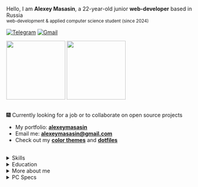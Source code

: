 <div>

Hello, I am **Alexey Masasin**, a 22-year-old junior **web-developer** based in Russia <br> <sub>web-development & applied computer science student (since 2024)<sub>


[![Telegram](https://img.shields.io/badge/Telegram-211e2f?style=for-the-badge&logo=telegram&logoColor=211e2f&labelColor=915fff)](https://t.me/alexeymasasin) [![Gmail](https://img.shields.io/badge/Gmail-211e2f?style=for-the-badge&logo=gmail&logoColor=211e2f&labelColor=915fff)](mailto:alexeymasasin@gmail.com)

<p>
  <a href="#"><img height=155 src="https://github-readme-stats.vercel.app/api?username=alexeymasasin&show_icons=true&text_bold=false&count_private=true&bg_color=0f0e15&title_color=915fff&text_color=f5faff&icon_color=915fff&ring_color=53ffb1&border_color=53ffb1&border_radius=0&include_all_commits&card_width=320"></a>
  <a href="#"><img height=155 src="https://github-readme-stats.vercel.app/api/top-langs/?username=alexeymasasin&hide_title=true&count_private=true&bg_color=0f0e15&title_color=915fff&text_color=f5faff&icon_color=915fff&ring_color=53ffb1&border_color=53ffb1&border_radius=0&include_all_commits&hide_progress=false&card_width=0&hide=css"/></a>
</p>

</div>

## 

🎆 Currently looking for a job or to collaborate on open source projects

- My portfolio: [**alexeymasasin**](https://alexeymasasin.info)
- Email me: [**alexeymasasin@gmail.com**](mailto:alexeymasasin@gmail.com)
- Check out my **[color themes](https://github.com/alexeymasasin/RCW-120)** and **[dotfiles](https://github.com/alexeymasasin/dotfiles)**

##

<details>
<summary>Skills</summary>
<br>
<table border="0">
  <tr>
  <td>Frontend</td> 
  <td>
    <img src="https://img.shields.io/badge/Next-211e2f?style=for-the-badge&logo=next.js&logoColor=211e2f&labelColor=915fff" />
    <img src="https://img.shields.io/badge/React-211e2f?style=for-the-badge&logo=react&logoColor=211e2f&labelColor=915fff" />
    <img src="https://img.shields.io/badge/Redux-211e2f?style=for-the-badge&logo=redux&logoColor=211e2f&labelColor=915fff" />
    <img src="https://img.shields.io/badge/TypeScript-211e2f?style=for-the-badge&logo=typescript&logoColor=211e2f&labelColor=915fff" />
    <img src="https://img.shields.io/badge/JavaScript-211e2f?style=for-the-badge&logo=javascript&logoColor=211e2f&labelColor=915fff" />
    <img src="https://img.shields.io/badge/html-211e2f.svg?style=for-the-badge&logo=html5&logoColor=211e2f&labelColor=915fff" alt="HTML5">
    <img src="https://img.shields.io/badge/css-211e2f.svg?style=for-the-badge&logo=css3&logoColor=211e2f&labelColor=915fff" alt="CSS3">
    <img src="https://img.shields.io/badge/markdown-211e2f.svg?style=for-the-badge&logo=markdown&logoColor=211e2f&labelColor=915fff" alt="Markdown">
  </td>
  </tr>
  
  <tr>  
    <td>Backend</td>
    <td>
      <img src="https://img.shields.io/badge/node.js-211e2f?logo=node.js&logoColor=211e2f&labelColor=53ffb1&style=for-the-badge" alt="Node.js">
      <img src="https://img.shields.io/badge/php-211e2f.svg?style=for-the-badge&logo=php&logoColor=211e2f&labelColor=53ffb1" alt="Php">
      <img src="https://img.shields.io/badge/bash-211e2f.svg?style=for-the-badge&logo=gnu-bash&logoColor=211e2f&labelColor=53ffb1" alt="Bash">
      <img src="https://img.shields.io/badge/MongoDB-211e2f.svg?style=for-the-badge&logo=mongodb&logoColor=211e2f&labelColor=53ffb1" alt="MongoDB">
    </td>
  </tr>
  
  <tr>
    <td>Libraries</td>
    <td>
      <img src="https://img.shields.io/badge/tailwindcss-211e2f.svg?style=for-the-badge&logo=tailwind-css&logoColor=211e2f&labelColor=915fff" alt="TailwindCSS">
      <img src="https://img.shields.io/badge/framer%20motion-211e2f.svg?style=for-the-badge&logo=framer&logoColor=211e2f&labelColor=915fff" alt="Framer-Motion">
      <img src="https://img.shields.io/badge/radix%20ui-211e2f.svg?style=for-the-badge&logo=radix-ui&logoColor=211e2f&labelColor=915fff" alt=RadixUI>
      <img src="https://img.shields.io/badge/axios-211e2f?&style=for-the-badge&logo=axios&logoColor=211e2f&labelColor=915fff" />
      <img src="https://img.shields.io/badge/react%20icons-211e2f.svg?style=for-the-badge&logo=react&logoColor=211e2f&labelColor=915fff" alt=React-Icons>
      <img src="https://img.shields.io/badge/React_Router-211e2f?style=for-the-badge&logo=react-router&logoColor=211e2f&labelColor=915fff" alt="React Router">
      <img src="https://img.shields.io/badge/i18next-211e2f?style=for-the-badge&logo=i18next&logoColor=211e2f&labelColor=915fff" alt="i18Next">
    </td>
  </tr>
  
  <tr>
  <td>Host</td>
    <td>
      <img src="https://img.shields.io/badge/vercel-211e2f.svg?style=for-the-badge&logo=vercel&logoColor=211e2f&labelColor=53ffb1" alt="Vercel">
      <img src="https://img.shields.io/badge/github%20pages-211e2f?logo=github&logoColor=211e2f&labelColor=53ffb1&style=for-the-badge" alt="Github Pages">
    </td>
  </tr>
  
  <tr>
    <td>Tools</td>
    <td>
      <img src="https://img.shields.io/badge/git-211e2f.svg?style=for-the-badge&logo=git&logoColor=211e2f&labelColor=915fff" alt="Git">
      <img src="https://img.shields.io/badge/NPM-211e2f.svg?style=for-the-badge&logo=npm&logoColor=211e2f&labelColor=915fff" alt="NPM">
      <img src="https://img.shields.io/badge/figma-211e2f.svg?style=for-the-badge&logo=figma&logoColor=211e2f&labelColor=915fff" alt="Figma"> 
      <img src="https://img.shields.io/badge/vite-211e2f.svg?style=for-the-badge&logo=vite&logoColor=211e2f&labelColor=915fff" alt="vite">
      <img src="https://img.shields.io/badge/CRA-211e2f.svg?style=for-the-badge&logo=createreactapp&logoColor=211e2f&labelColor=915fff" alt="CRA">
      <img src="https://img.shields.io/badge/PowerShell-211e2f.svg?style=for-the-badge&logo=powershell&logoColor=211e2f&labelColor=915fff" alt="PowerShell"> 
    </td>
  </tr>
  
  <tr>
    <td>Code Editors</td>
    <td>
      <img src="https://img.shields.io/badge/NeoVim-211e2f.svg?&style=for-the-badge&logo=neovim&logoColor=211e2f&labelColor=53ffb1" />
      <img src="https://img.shields.io/badge/WebStorm-211e2f?style=for-the-badge&logo=WebStorm&logoColor=211e2f&labelColor=53ffb1" />
      <img src="https://img.shields.io/badge/phpstorm-211e2f?style=for-the-badge&logo=phpstorm&logoColor=211e2f&labelColor=53ffb1" />
      <img src="https://img.shields.io/badge/VSCode-211e2f?style=for-the-badge&logo=vscodium&logoColor=211e2f&labelColor=53ffb1" />
    </td>
  </tr>
  
  <tr>
    <td>OS</td>
    <td>
      <img src="https://img.shields.io/badge/Arch%20Linux-211e2f?logo=arch-linux&logoColor=211e2f&labelColor=915fff&style=for-the-badge" />
      <img src="https://img.shields.io/badge/Pop!_OS-211e2f?style=for-the-badge&logo=Pop!_OS&logoColor=211e2f&labelColor=915fff" />
      <img src="https://img.shields.io/badge/Ubuntu-211e2f?style=for-the-badge&logo=ubuntu&logoColor=211e2f&labelColor=915fff" />
      <img src="https://img.shields.io/badge/Windows%2011-211e2f.svg?style=for-the-badge&logo=codeblocks&logoColor=211e2f&labelColor=915fff" />
    </td>
  </tr>

</table>
</details>

<details>
  <summary>Education</summary>
  <br>
  <table>
    <tr>
      <td colspan=3 align="center">Degree</td>
    </tr>
    <tr>
      <td align="center">MTI<br><sup>(Moscow, Russia)</sup></td>
      <td align="center">Internet Technologies and Mobile Applications<br>(09.03.03, Applied Computer Science)</td>
      <td align="center">Bachelor course (2024 - ...)</td>
    </tr>
    <tr>
      <td colspan=3 align="center">Online Courses</td>
    </tr>
      <td align="center">Stepik</td>
      <td colspan=2 align="left"><a href="https://stepik.org/users/470705820/profile">Profile Page</a></td>
    </tr>
    </tr>
      <td align="center">FreeCodeCamp</td>
      <td colspan=2 align="left"><a href="https://www.freecodecamp.org/alexeymasasin">Profile Page</a>
    </tr>
  </table>
</details>

<details>
  <summary>More about me</summary>
  <br>
  <p>In addition to all of the above, in my free time from programming I am an amateur musician, film buff and video-gamer. Feel free to hit me up for any reason, I'm a very friendly person :)</p>
</details>

<details>
  <summary>PC Specs</summary>
  <br>
  <table border="0" >
    <th>Type</th>
    <th>Model</th>
    <th>Specs</th>
    
  <tr>
    <td>CPU</td> 
    <td>
      <img src="https://img.shields.io/badge/amd_ryzen_5_7600x-211e2f?style=for-the-badge&logo=amd&logoColor=211e2f&labelColor=915fff" />
    </td>
    <td>AM5, 6 cores, 12 threads, 105W TDP, 5.3Ghz, L3 cache 32MB</td>
  </tr>
  
  <tr>  
    <td>GPU</td>
    <td>
      <img src="https://img.shields.io/badge/NVidia_GeForce_RTX_4060TI-211e2f.svg?style=for-the-badge&logo=nvidia&logoColor=211e2f&labelColor=53ffb1">
    </td>
    <td>GDDR6 8GB, 2535MHz, Dual-slot</td>
  </tr>

  <tr>
    <td>RAM</td> 
    <td>
      <img src="https://img.shields.io/badge/G.Skill_Tridend_Z5_Neo_RGB-211e2f?style=for-the-badge&logo=gsk&logoColor=211e2f&labelColor=915fff" />
    </td>
    <td>DDR5 32GB (2x16), 5600Mhz</td>
  </tr>

  <tr>  
    <td>SSD #1</td>
    <td>
      <img src="https://img.shields.io/badge/Kingston_SNV2S-211e2f.svg?style=for-the-badge&logo=kingstontechnology&logoColor=211e2f&labelColor=53ffb1">
    </td>
    <td>M.2 1024Gb, PCI-E 4.0, 3500MB/s read, 2100MB/s write</td>
  </tr>

  <tr>
    <td>SSD #2</td> 
    <td>
      <img src="https://img.shields.io/badge/ADATA_Legend_850-211e2f?style=for-the-badge&logo=teratail&logoColor=211e2f&labelColor=915fff" />
    </td>
    <td>M.2 512Gb, PCI-E 4.0, 5000MB/s read, 4500MB/s write</td>
  </tr>

  <tr>  
    <td>Board</td>
    <td>
      <img src="https://img.shields.io/badge/MSI_PRO_B650S_WiFi-211e2f.svg?style=for-the-badge&logo=msibusiness&logoColor=211e2f&labelColor=53ffb1">
    </td>
    <td>ATX, DDR5, AMD B650 AM5, SATA-Raid</td>
  </tr>

  <tr>
    <td>Cooler</td> 
    <td>
      <img src="https://img.shields.io/badge/DeepCool_AG500_BK_ARGB-211e2f?style=for-the-badge&logo=deepcool&logoColor=211e2f&labelColor=915fff" />
    </td>
    <td>5 pipes, 240W, 1850 rpm, ARGB 120mm</td>
  </tr>

  <tr>  
    <td>PSU</td>
    <td>
      <img src="https://img.shields.io/badge/Cougar_XTC_750-211e2f.svg?style=for-the-badge&logo=apachetomcat&logoColor=211e2f&labelColor=53ffb1">
    </td>
    <td>750W, OCP/OPP/UVP/SCP/OVP, OEM, ATX, 80+ Standard</td>
  </tr>

  <tr>
    <td>Case</td> 
    <td>
      <img src="https://img.shields.io/badge/Cougar_Duoface_RGB-211e2f?style=for-the-badge&logo=apachetomcat&logoColor=211e2f&labelColor=915fff" />
    </td>
    <td>Midi-Tower, 49x39x23</td>
  </tr>
</table>
</details>
